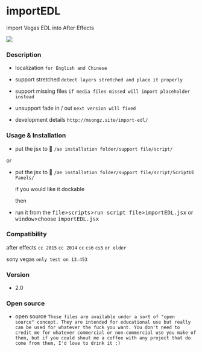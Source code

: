 # importEDL
import Vegas EDL into After Effects

![](http://ww1.sinaimg.cn/large/66e22e28gw1f82hvxyecgg20qo0f47wh.gif)

### Description

  - localization `for English and Chinese`

  - support stretched `detect layers stretched and place it properly ` 

  - support missing files `if media files missed will import placeholder instead`

  - unsupport fade in / out `next version will fixed` 
  
  - development details `http://msongz.site/import-edl/`
  
### Usage & Installation

  - put the jsx to :open_file_folder: `/ae installation folder/support file/script/`
   
  or

  - put the jsx to :open_file_folder: `/ae installation folder/support file/script/ScriptUI Panels/`
   
    if you would like it dockable 

    then

  - run it from the <kbd>file</kbd>><kbd>scripts</kbd>><kbd>run script file</kbd>><kbd>importEDL.jsx</kbd> or <kbd>window</kbd>>choose <kbd>importEDL.jsx</kbd>

### Compatibility

  after effects `cc 2015` `cc 2014` `cc` `cs6` `cs5` `or older`
  
  sony vegas `only test on 13.453`
  
### Version

 - 2.0 
 
### Open source

 - open source `These files are available under a sort of "open source" concept. They are intended for educational use but really can be used for whatever the fuck you want. You don't need to credit me for whatever commercial or non-commercial use you make of them, but if you could shout me a coffee with any project that do come from them, I'd love to drink it :)`

